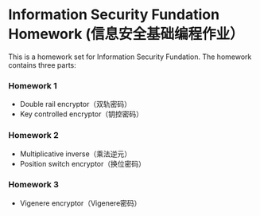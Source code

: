 # Information Security Fundation Homework (信息安全基础编程作业）  
This is a homework set for Information Security Fundation. The homework contains three parts:  
### Homework 1  
+   Double rail encryptor（双轨密码）
+   Key controlled encryptor（钥控密码）
### Homework 2
+   Multiplicative inverse（乘法逆元）
+   Position switch encryptor（换位密码）
### Homework 3
+   Vigenere encryptor（Vigenere密码）

